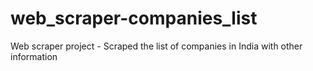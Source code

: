 # web_scraper-companies_list
Web scraper project - Scraped the list of companies in India with other information
